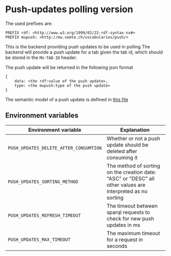 # Push-updates polling version

The used prefixes are:
```
PREFIX rdf: <http://www.w3.org/1999/02/22-rdf-syntax-ns#>
PREFIX mupush: <http://mu.semte.ch/vocabularies/push/>
```

This is the backend providing push updates to be used in polling
The backend will provide a push update for a tab given the tab id, which should be stored in the `MU-TAB-ID` header.

The push update will be returned in the following json format
```
{
    data: <the rdf:value of the push update>,
    type: <the mupush:type of the push update>
}
```

The semantic model of a push update is defined in [this file](../model.md)

## Environment variables

| Environment variable | Explanation |
| --- | --- |
| `PUSH_UPDATES_DELETE_AFTER_CONSUMTION` | Whether or not a push update should be deleted after consuming it |
| `PUSH_UPDATES_SORTING_METHOD` | The method of sorting on the creation date: "ASC" or "DESC" all other values are interpreted as no sorting |
| `PUSH_UPDATES_REFRESH_TIMEOUT` | The timeout between sparql requests to check for new push updates in ms |
| `PUSH_UPDATES_MAX_TIMEOUT` | The maximum timeout for a request in seconds |

